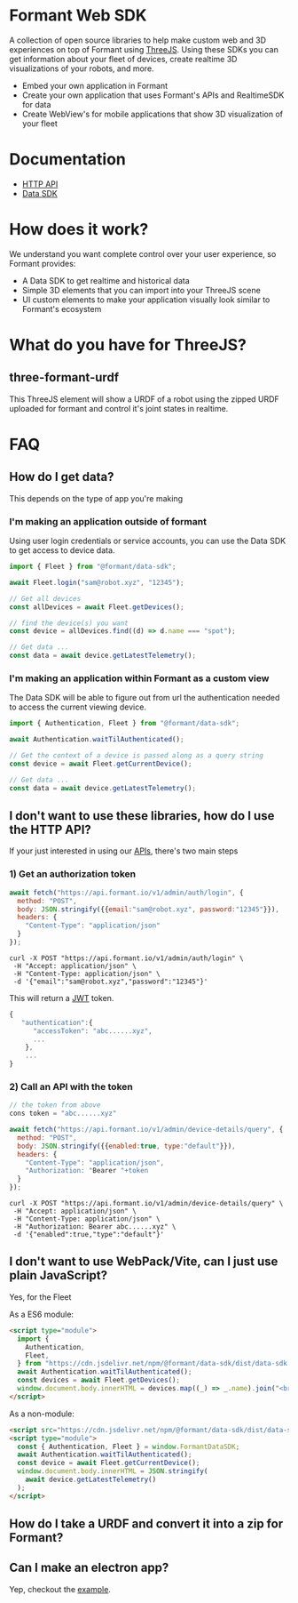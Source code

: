 # Formant Web SDK

A collection of open source libraries to help make custom web and 3D experiences on top of Formant using [ThreeJS](https://threejs.org/). Using these SDKs you can get information about your fleet of devices, create realtime 3D visualizations of your robots, and more.

- Embed your own application in Formant
- Create your own application that uses Formant's APIs and RealtimeSDK for data
- Create WebView's for mobile applications that show 3D visualization of your fleet

# Documentation

- [HTTP API](https://formantio.github.io/web-sdk/docs/api/)
- [Data SDK](https://formantio.github.io/web-sdk/docs/data-sdk/)

# How does it work?

We understand you want complete control over your user experience, so Formant provides:

- A Data SDK to get realtime and historical data
- Simple 3D elements that you can import into your ThreeJS scene
- UI custom elements to make your application visually look similar to Formant's ecosystem

# What do you have for ThreeJS?

## three-formant-urdf

This ThreeJS element will show a URDF of a robot using the zipped URDF uploaded for formant and control it's joint states in realtime.

# FAQ

## How do I get data?

This depends on the type of app you're making

### I'm making an application outside of formant

Using user login credentials or service accounts, you can use the Data SDK to get access to device data.

```javascript
import { Fleet } from "@formant/data-sdk";

await Fleet.login("sam@robot.xyz", "12345");

// Get all devices
const allDevices = await Fleet.getDevices();

// find the device(s) you want
const device = allDevices.find((d) => d.name === "spot");

// Get data ...
const data = await device.getLatestTelemetry();
```

### I'm making an application within Formant as a custom view

The Data SDK will be able to figure out from url the authentication needed to access the current viewing device.

```javascript
import { Authentication, Fleet } from "@formant/data-sdk";

await Authentication.waitTilAuthenticated();

// Get the context of a device is passed along as a query string
const device = await Fleet.getCurrentDevice();

// Get data ...
const data = await device.getLatestTelemetry();
```

## I don't want to use these libraries, how do I use the HTTP API?

If your just interested in using our [APIs](https://formantio.github.io/web-sdk/docs/api/#overview), there's two main steps

### 1) Get an authorization token

```javascript
await fetch("https://api.formant.io/v1/admin/auth/login", {
  method: "POST",
  body: JSON.stringify({{email:"sam@robot.xyz", password:"12345"}}),
  headers: {
    "Content-Type": "application/json"
  }
});
```

```console
curl -X POST "https://api.formant.io/v1/admin/auth/login" \
 -H "Accept: application/json" \
 -H "Content-Type: application/json" \
 -d '{"email":"sam@robot.xyz","password":"12345"}'
```

This will return a [JWT](https://jwt.io) token.

```javascript
{
   "authentication":{
      "accessToken": "abc......xyz",
      ...
    },
    ...
}
```

### 2) Call an API with the token

```javascript
// the token from above
cons token = "abc......xyz"

await fetch("https://api.formant.io/v1/admin/device-details/query", {
  method: "POST",
  body: JSON.stringify({{enabled:true, type:"default"}}),
  headers: {
    "Content-Type": "application/json",
    "Authorization: "Bearer "+token
  }
});
```

```console
curl -X POST "https://api.formant.io/v1/admin/device-details/query" \
 -H "Accept: application/json" \
 -H "Content-Type: application/json" \
 -H "Authorization: Bearer abc......xyz" \
 -d '{"enabled":true,"type":"default"}'
```

## I don't want to use WebPack/Vite, can I just use plain JavaScript?

Yes, for the Fleet

As a ES6 module:

```html
<script type="module">
  import {
    Authentication,
    Fleet,
  } from "https://cdn.jsdelivr.net/npm/@formant/data-sdk/dist/data-sdk.es6.js";
  await Authentication.waitTilAuthenticated();
  const devices = await Fleet.getDevices();
  window.document.body.innerHTML = devices.map((_) => _.name).join("<br>");
</script>
```

As a non-module:

```html
<script src="https://cdn.jsdelivr.net/npm/@formant/data-sdk/dist/data-sdk.umd.js"></script>
<script type="module">
  const { Authentication, Fleet } = window.FormantDataSDK;
  await Authentication.waitTilAuthenticated();
  const device = await Fleet.getCurrentDevice();
  window.document.body.innerHTML = JSON.stringify(
    await device.getLatestTelemetry()
  );
</script>
```

## How do I take a URDF and convert it into a zip for Formant?

## Can I make an electron app?

Yep, checkout the [example](https://github.com/FormantIO/web-sdk/tree/master/examples/simple-electron).
